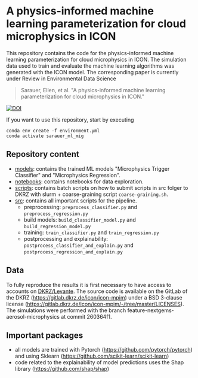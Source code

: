 # A physics-informed machine learning parameterization for cloud microphysics in ICON
This repository contains the code for the physics-informed machine learning parameterization for cloud microphysics in ICON. The simulation data used to train and evaluate the machine learning algorithms was generated with the ICON model. 
The corresponding paper is currently under Review in Environmental Data Science
> Sarauer, Ellen, et al. "A physics-informed machine learning parameterization for cloud microphysics in ICON."

[![DOI](https://zenodo.org/badge/108423302.svg)](https://zenodo.org/badge/latestdoi/108423302)

If you want to use this repository, start by executing
```
conda env create -f environment.yml
conda activate sarauer_ml_mig
```

## Repository content
- [models](models): contains the trained ML models "Microphysics Trigger Classifier" and "Microphysics Regression".
- [notebooks](notebooks): contains notebooks for data exploration.
- [scripts](scripts): contains batch scripts on how to submit scripts in src folger to DKRZ with slurm + coarse-graining script `coarse-graining.sh`.
- [src](src): contains all important scripts for the pipeline.
    - preprocessing: `preprocess_classifier.py` and `preprocess_regression.py`
    - build models: `build_classifier_model.py` and `build_regression_model.py`
    - training: `train_classifier.py` and `train_regression.py`
    - postprocessing and explainability: `postprocess_classifier_and_explain.py` and `postprocess_regression_and_explain.py`

## Data
To fully reproduce the results it is first necessary to have access to accounts on [DKRZ/Levante](https://docs.dkrz.de/). The source code is available on the GitLab of the DKRZ (https://gitlab.dkrz.de/icon/icon-mpim) under a BSD 3-clause license (https://gitlab.dkrz.de/icon/icon-mpim/-/tree/master/LICENSES). The simulations were performed with the branch feature-nextgems-aerosol-microphysics at commit 260364f1.

## Important packages
- all models are trained with Pytorch (https://github.com/pytorch/pytorch) and using Sklearn (https://github.com/scikit-learn/scikit-learn)
- code related to the explainability of model predictions uses the Shap library (https://github.com/shap/shap)
